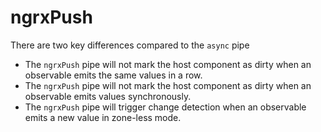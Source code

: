 # ngrxPush

There are two key differences compared to the `async` pipe

* The `ngrxPush` pipe will not mark the host component as dirty when an observable emits the same values in a row.
* The `ngrxPush` pipe will not mark the host component as dirty when an observable emits values synchronously.
* The `ngrxPush` pipe will trigger change detection when an observable emits a new value in zone-less mode.